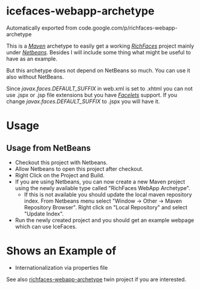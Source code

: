 # icefaces-webapp-archetype
Automatically exported from code.google.com/p/richfaces-webapp-archetype

This is a *[Maven](http://maven.apache.org/)* archetype to easily get a working *[RichFaces](http://www.jboss.org/richfaces)* project mainly under *[Netbeans](http://www.netbeans.org)*. Besides I will include some thing what might be useful to have as an example.

But this archetype does not depend on NetBeans so much. You can use it also without NetBeans. 

Since *javax.faces.DEFAULT_SUFFIX* in web.xml is set to .xhtml you can not use .jspx or .jsp file extensions but you have *[Facelets](http://facelets.dev.java.net/)* support.
If you change *javax.faces.DEFAULT_SUFFIX* to .jspx you will have it.

# Usage
## Usage from NetBeans
  * Checkout this project with Netbeans.
  * Allow Netbeans to open this project after checkout.
  * Right Click on the Project and Build.
  * If you are using Netbeans, you can now create a new Maven project using the newly available type called "RichFaces WebApp Archetype".
    * If this is not available you should update the local maven repository index. From Netbeans menu select "Window -> Other -> Maven Repository Browser". Right click on "Local Repository" and select "Update Index".
  * Run the newly created project and you should get an example webpage which can use IceFaces.

# Shows an Example of
  * Internationalization via properties file


See also [richfaces-webapp-archetype](https://github.com/tamastarjanyi/richfaces-webapp-archetype/) twin project if you are interested.
